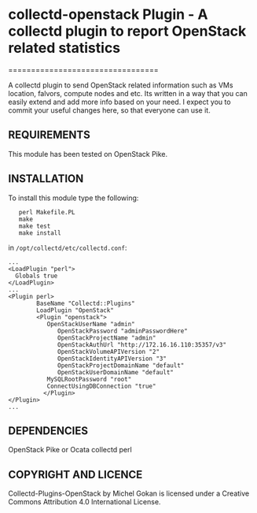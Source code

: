 # collectd-openstack Plugin - A collectd plugin to report OpenStack related statistics
=================================

A collectd plugin to send OpenStack related information such as VMs location, falvors, compute nodes and etc. Its written in a way that you can easily extend and add more info based on your need. I expect you to commit your useful changes here, so that everyone can use it.

## REQUIREMENTS

This module has been tested on OpenStack Pike.

## INSTALLATION

To install this module type the following:

````
   perl Makefile.PL
   make
   make test
   make install
````

in `/opt/collectd/etc/collectd.conf`:

````
...
<LoadPlugin "perl">
  Globals true
</LoadPlugin>
...
<Plugin perl>
        BaseName "Collectd::Plugins"
        LoadPlugin "OpenStack"
        <Plugin "openstack">
           OpenStackUserName "admin"
			  OpenStackPassword "adminPasswordHere"
			  OpenStackProjectName "admin"
			  OpenStackAuthUrl "http://172.16.16.110:35357/v3"
			  OpenStackVolumeAPIVersion "2"
			  OpenStackIdentityAPIVersion "3"
			  OpenStackProjectDomainName "default"
			  OpenStackUserDomainName "default"
           MySQLRootPassword "root"
           ConnectUsingDBConnection "true"
		  </Plugin>
</Plugin>
...
````

## DEPENDENCIES

OpenStack Pike or Ocata
collectd
perl

## COPYRIGHT AND LICENCE

Collectd-Plugins-OpenStack by Michel Gokan is licensed under a Creative Commons Attribution 4.0 International License.
